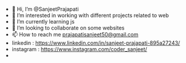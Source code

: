 - 👋 Hi, I’m @SanjeetPrajapati
- 👀 I’m interested in working with different projects related to web
- 🌱 I’m currently learning  js
- 💞️ I’m looking to collaborate on  some websites 
- 📫 How to reach me  prajapatisanjeet50@gmail.com
-  linkedin : https://www.linkedin.com/in/sanjeet-prajapati-895a27243/
-  instagram : https://www.instagram.com/coder_sanjeet/
-

<!---
SanjeetPrajapati/SanjeetPrajapati is a ✨ special ✨ repository because its `README.md` (this file) appears on your GitHub profile.
You can click the Preview link to take a look at your changes.
--->

